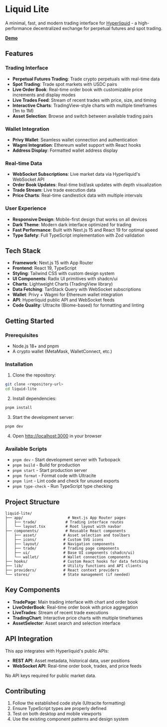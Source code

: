 # Liquid Lite

A minimal, fast, and modern trading interface for [Hyperliquid](https://hyperliquid.xyz) - a high-performance decentralized exchange for perpetual futures and spot trading.

**[Demo](https://liquid-lite.vercel.app/)**

## Features

### Trading Interface

- **Perpetual Futures Trading**: Trade crypto perpetuals with real-time data
- **Spot Trading**: Trade spot markets with USDC pairs
- **Live Order Book**: Real-time order book with customizable price increments and display modes
- **Live Trades Feed**: Stream of recent trades with price, size, and timing
- **Interactive Charts**: TradingView-style charts with multiple timeframes (1m to 1M)
- **Asset Selection**: Browse and switch between available trading pairs

### Wallet Integration

- **Privy Wallet**: Seamless wallet connection and authentication
- **Wagmi Integration**: Ethereum wallet support with React hooks
- **Address Display**: Formatted wallet address display

### Real-time Data

- **WebSocket Subscriptions**: Live market data via Hyperliquid's WebSocket API
- **Order Book Updates**: Real-time bid/ask updates with depth visualization
- **Trade Stream**: Live trade execution data
- **Price Charts**: Real-time candlestick data with multiple intervals

### User Experience

- **Responsive Design**: Mobile-first design that works on all devices
- **Dark Theme**: Modern dark interface optimized for trading
- **Fast Performance**: Built with Next.js 15 and React 19 for optimal speed
- **Type Safety**: Full TypeScript implementation with Zod validation

## Tech Stack

- **Framework**: Next.js 15 with App Router
- **Frontend**: React 19, TypeScript
- **Styling**: Tailwind CSS with custom design system
- **UI Components**: Radix UI primitives with shadcn/ui
- **Charts**: Lightweight Charts (TradingView library)
- **Data Fetching**: TanStack Query with WebSocket subscriptions
- **Wallet**: Privy + Wagmi for Ethereum wallet integration
- **API**: Hyperliquid public API and WebSocket feeds
- **Code Quality**: Ultracite (Biome-based) for formatting and linting

## Getting Started

### Prerequisites

- Node.js 18+ and pnpm
- A crypto wallet (MetaMask, WalletConnect, etc.)

### Installation

1. Clone the repository:

```bash
git clone <repository-url>
cd liquid-lite
```

2. Install dependencies:

```bash
pnpm install
```

3. Start the development server:

```bash
pnpm dev
```

4. Open [http://localhost:3000](http://localhost:3000) in your browser

### Available Scripts

- `pnpm dev` - Start development server with Turbopack
- `pnpm build` - Build for production
- `pnpm start` - Start production server
- `pnpm format` - Format code with Ultracite
- `pnpm lint` - Lint code and check for unused exports
- `pnpm type-check` - Run TypeScript type checking

## Project Structure

```
liquid-lite/
├── app/                    # Next.js App Router pages
│   ├── trade/             # Trading interface routes
│   └── layout.tsx         # Root layout with navbar
├── components/            # Reusable React components
│   ├── asset/            # Asset selection and toolbars
│   ├── icons/            # Custom SVG icons
│   ├── layout/           # Navigation components
│   ├── trade/            # Trading page components
│   ├── ui/               # Base UI components (shadcn/ui)
│   └── wallet/           # Wallet connection components
├── hooks/                # Custom React hooks for data fetching
├── lib/                  # Utility functions and API clients
├── providers/            # React context providers
└── stores/               # State management (if needed)
```

## Key Components

- **TradePage**: Main trading interface with chart and order book
- **LiveOrderBook**: Real-time order book with price aggregation
- **LiveTrades**: Stream of recent trade executions
- **TradingChart**: Interactive price charts with multiple timeframes
- **AssetSelector**: Asset search and selection interface

## API Integration

This app integrates with Hyperliquid's public APIs:

- **REST API**: Asset metadata, historical data, user positions
- **WebSocket API**: Real-time order book, trades, and price feeds

No API keys required for public market data.

## Contributing

1. Follow the established code style (Ultracite formatting)
2. Ensure TypeScript types are properly defined
3. Test on both desktop and mobile viewports
4. Use the existing component patterns and design system
